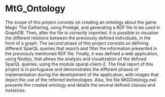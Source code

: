 # MtG_Ontology

The scope of this project consists on creating an ontology about the game Magic The Gathering, using Protégé, and generating a RDF file to be used in GraphDB. Then, after the file is correctly imported, it is possible to visualise the different relations between the previously defined individuals, in the form of a graph.
The second phase of this project consists on defining different SparQL queries that search and filter the information presented in the previosuly mentioned RDF file. Finally, it was defined a web application, using Nodejs, that allows the analysis and visualization of the defined SparQL queries, using the module sparql-client-2.
The final report of this project is in portuguese and demonstrates the different phases of implementation during the development of the application, with images that depict the use of the referred technologies. Also, the file MtGOntology.owl presents the created ontology and details the several defined classes and instances.